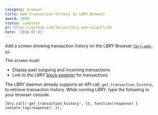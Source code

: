 ```yaml
---
category: browser
title: Add Transaction History to LBRY Browser
award: 2000
status: complete
pr: https://github.com/lbryio/lbry-web-ui/pull/46
date: '2016-07-01'
---
```


Add a screen showing transaction history on the LBRY Browser [`lbry-web-ui`](https://github.com/lbryio/lbry-web-ui).

The screen must:
- Display past outgoing and incoming transactions
- Link to the LBRY [block explorer](https://explorer.lbry.io) for transactions

The LBRY daemon already supports an API call, `get_transaction_history`, to retrieve transaction history. While running LBRY, type the following in your browser console:

`lbry.call('get_transaction_history', {}, function(response) { console.log(response); });`
